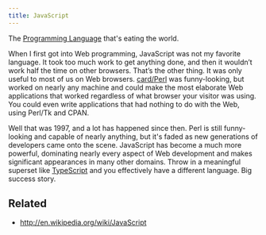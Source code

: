 ```yaml
---
title: JavaScript
---
```


The [Programming Language](Programming%20Language.md) that's eating the world.

When I first got into Web programming, JavaScript was not my favorite language. It took too much work to get anything done, and then it wouldn’t work half the time on other browsers. That’s the other thing. It was only useful to most of us on Web browsers. [card/Perl](Perl.md) was funny-looking, but worked on nearly any machine and could make the most elaborate Web applications that worked regardless of what browser your visitor was using. You could even write applications that had nothing to do with the Web, using Perl/Tk and CPAN.

Well that was 1997, and a lot has happened since then. Perl is still funny-looking and capable of nearly anything, but it's faded as new generations of developers came onto the scene. JavaScript has become a much more powerful, dominating nearly every aspect of Web development and makes significant appearances in many other domains. Throw in a meaningful superset like [TypeScript](TypeScript.md) and you effectively have a different language. Big success story.

## Related

* http://en.wikipedia.org/wiki/JavaScript
